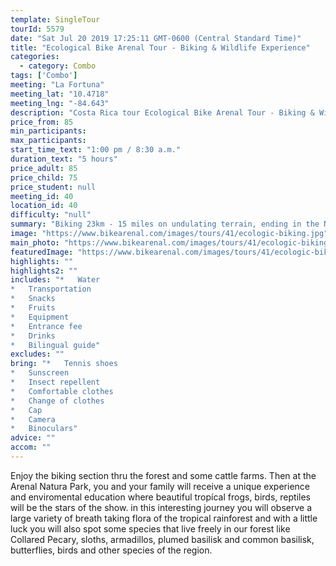 ```yaml
---
template: SingleTour
tourId: 5579
date: "Sat Jul 20 2019 17:25:11 GMT-0600 (Central Standard Time)"
title: "Ecological Bike Arenal Tour - Biking & Wildlife Experience"
categories: 
  - category: Combo
tags: ['Combo']
meeting: "La Fortuna"
meeting_lat: "10.4718"
meeting_lng: "-84.643"
description: "Costa Rica tour Ecological Bike Arenal Tour - Biking & Wildlife Experience, id 5579"
price_from: 85
min_participants: 
max_participants: 
start_time_text: "1:00 pm / 8:30 a.m."
duration_text: "5 hours"
price_adult: 85
price_child: 75
price_student: null
meeting_id: 40
location_id: 40
difficulty: "null"
summary: "Biking 23km - 15 miles on undulating terrain, ending in the Natura Ecological park, where, accompanied by a naturalist guide you will stroll our rainforest trails to get close to more than 50 different species of reptiles and amphibians."
image: "https://www.bikearenal.com/images/tours/41/ecologic-biking.jpg"
main_photo: "https://www.bikearenal.com/images/tours/41/ecologic-biking.jpg"
featuredImage: "https://www.bikearenal.com/images/tours/41/ecologic-biking.jpg"
highlights: ""
highlights2: ""
includes: "*   Water
*   Transportation
*   Snacks
*   Fruits
*   Equipment
*   Entrance fee
*   Drinks
*   Bilingual guide"
excludes: ""
bring: "*   Tennis shoes
*   Sunscreen
*   Insect repellent
*   Comfortable clothes
*   Change of clothes
*   Cap
*   Camera
*   Binoculars"
advice: ""
accom: ""
---
```

Enjoy the biking section thru the forest and some cattle farms. Then at the Arenal Natura Park, you and your family will receive a unique experience and enviromental education where beautiful tropícal frogs, birds, reptiles will be the stars of the show. in this interesting journey you will observe a large variety of breath taking flora of the tropical rainforest and with a little luck you will also spot some species that live freely in our forest like Collared Pecary, sloths, armadillos, plumed basilisk and common basilisk, butterflies, birds and other species of the region.